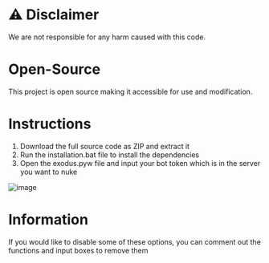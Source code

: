 # ⚠️ Disclaimer
We are not responsible for any harm caused with this code.

# Open-Source
This project is open source making it accessible for use and modification.

# Instructions

1. Download the full source code as ZIP and extract it
2. Run the installation.bat file to install the dependencies
3. Open the exodus.pyw file and input your bot token which is in the server you want to nuke

![image](https://github.com/user-attachments/assets/c895679a-9404-4d62-a760-42c16eacd7c9)

# Information
If you would like to disable some of these options, you can comment out the functions and input boxes to remove them
